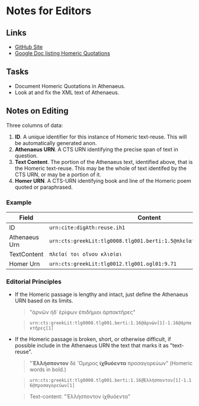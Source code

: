 # Notes for Editors

## Links

- [GitHub Site](https://github.com/OpenGreekAndLatin/DigitalAthenaeus)
- [Google Doc listing Homeric Quotations](https://drive.google.com/open?id=0BzbUiC-X1utCNFJ4ckZDejAwMkU&authuser=0)

## Tasks

- Document Homeric Quotations in Athenaeus.
- Look at and fix the XML text of Athenaeus.

## Notes on Editing

Three columns of data:

1. **ID**. A unique identifier for this instance of Homeric text-reuse. This will be automatically generated anon.
1. **Athenaeus URN**. A CTS URN identifying the precise span of text in question.
1. **Text Content**. The portion of the Athenaeus text, identified above, that is the Homeric text-reuse. This may be the whole of text identifed by the CTS URN, or may be a portion of it.
1. **Homer URN**. A CTS-URN identifying book and line of the Homeric poem quoted or paraphrased.

### Example

| Field | Content |
|-------|---------|
| ID | `urn:cite:digAth:reuse.ih1` |
| Athenaeus Urn | `urn:cts:greekLit:tlg0008.tlg001.berti:1.5@πλεῖαί[1]-1.5@κλισίαι[1]` | 
| TextContent | `πλεῖαί τοι οἴνου κλισίαι` | 
| Homer Urn | `urn:cts:greekLit:tlg0012.tlg001.ogl01:9.71` |

### Editorial Principles

- If the Homeric passage is lengthy and intact, just define the Athenaeus URN based on its limits.

	> "ἀρνῶν ἠδ᾽ ἐρίφων ἐπιδήμιοι ἁρπακτῆρες"

	> `urn:cts:greekLit:tlg0008.tlg001.berti:1.16@ἀρνῶν[1]-1.16@ἁρπακτῆρες[1]`

- If the Homeric passage is broken, short, or otherwise difficult, if possible include in the Athenaeus URN the text that marks it as "text-reuse". 

	> "**Ἑλλήσποντον** δὲ Ὅμηρος **ἰχθυόεντα** προσαγορεύων" (Homeric words in bold.)

	> `urn:cts:greekLit:tlg0008.tlg001.berti:1.16@Ἑλλήσποντον[1]-1.16@προσαγορεύων[1]`

	> Text-content: "Ἑλλήσποντον ἰχθυόεντα"

